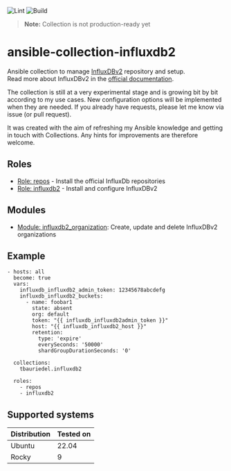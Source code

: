 ![Lint](https://github.com/tbauriedel/ansible-collection-influxdb2/actions/workflows/yamllint.yml/badge.svg) ![Build](https://github.com/tbauriedel/ansible-collection-influxdb2/actions/workflows/molecule.yml/badge.svg)

> **Note:** Collection is not production-ready yet

# ansible-collection-influxdb2

Ansible collection to manage [InfluxDBv2](https://www.influxdata.com/) repository and setup.  
Read more about InfluxDBv2 in the [official documentation](https://docs.influxdata.com/influxdb/v2/).

The collection is still at a very experimental stage and is growing bit by bit according to my use cases. New configuration options will be implemented when they are needed. If you already have requests, please let me know via issue (or pull request).

It was created with the aim of refreshing my Ansible knowledge and getting in touch with Collections. Any hints for improvements are therefore welcome.

## Roles

* [Role: repos](roles/repos/README.md) - Install the official InfluxDb repositories
* [Role: influxdb2](roles/influxdb2/README.md) - Install and configure InfluxDBv2

## Modules

* [Module: influxdb2_organization](plugins/modules/influxdb2_organization.py): Create, update and delete InfluxDBv2 organizations

## Example

```
- hosts: all
  become: true
  vars:
    influxdb_influxdb2_admin_token: 12345678abcdefg
    influxdb_influxdb2_buckets:
      - name: foobar1
        state: absent
        org: default
        token: "{{ influxdb_influxdb2admin_token }}"
        host: "{{ influxdb_influxdb2_host }}"
        retention:
          type: 'expire'
          everySeconds: '50000'
          shardGroupDurationSeconds: '0'

  collections:
    tbauriedel.influxdb2

  roles:
    - repos
    - influxdb2
```

## Supported systems
| Distribution | Tested on    |
|--------------|--------------|
| Ubuntu       | 22.04        |
| Rocky        | 9            |
